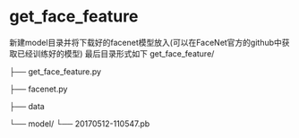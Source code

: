 # get_face_feature
新建model目录并将下载好的facenet模型放入(可以在FaceNet官方的github中获取已经训练好的模型)
最后目录形式如下
get_face_feature/

├── get_face_feature.py

├── facenet.py

├── data    

└── model/
    └── 20170512-110547.pb
